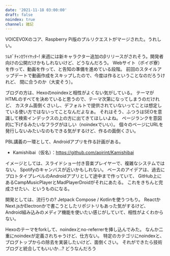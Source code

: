```yaml
---
date: '2021-11-18 03:00:00'
draft: false
noindex: true
channel: 雑記
---
```

VOICEVOXのコア、Raspberry Pi版のプルリクエストがマージされた。うれしい。

ﾂﾑｷﾞﾁｬﾝｶﾜｲｲﾔｯﾀｰ!
来週には新キャラクター追加のβリリースがされそう。開発者向けの公開だけかもしれないけど、どうなんだろう。
Webサイト（ボイボ寮）を作って、動画を作って、と告知の準備を進めている段階。
前回のスタイルアップデートで動画作成をスキップしたので、今度は作るということなのだろうけれど、
間に合うのか（大変そう）。

ブログの方は、Hexoのnoindexと相性がよくない気がしている。
テーマがHTMLのすべてを決めていると思うので、テーマ次第になってしまうのだけれど、
カスタム面倒くさいし、デフォルトで提供されていないってことは想定している使い方ではないってことなんだよなぁ。
それはそう、ふつうはSEOを意識して検索インデックスの上の方に出てきてほしいよね。
ページランクを意図的に下げるみたいなフラグがほしい（noindexでいい）。
個々のページにURLを発行しないみたいなのもできる気がするけど、作るの面倒くさい。

PBL講義の一環として、Androidアプリを作る計画がある。

- Kamishibai（仮名）：<https://github.com/aoirint/Kamishibai>

イメージとしては、スライドショー付き音楽プレイヤーで、複雑なシステムではない。
Spotifyのキャンバスが近いかもしれない。
ベースのアイデアは、過去にプロトタイプレベルのAndroidアプリとして途中まで作っていて、
GitHub上にあるCampMusicPlayerとMadPlayerDroidがそれにあたる。
これをきちんと完成させたい、というものになる。

開発としては、流行りの? Jetpack Compose / Kotlinを使うつもり。
ReactかNext.jsかElectronかで書こうとしたリポジトリもあった気がするけど、
Android組み込みのメディア機能を使いたい感じがしていて、相性がよくわからない。


Hexoのテーマをforkして、noindexとno-referrerを挿し込んでみた。
なんか二重にnoindexが定義されちゃうけど、仕方ない。
特定のカテゴリにnoindexと、ブログトップからの除去を実装したいけど、面倒くさい。
それができたら技術ブログと統合してもいいか...? どうなんだろう
